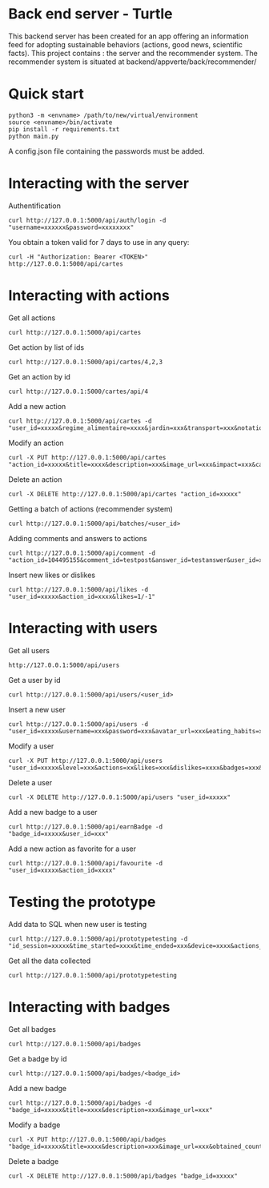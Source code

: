 
# Back end server - Turtle

This backend server has been created for an app offering an information feed for adopting sustainable behaviors (actions, good news, scientific facts). This project contains : the server and the recommender system. The recommender system is situated at backend/appverte/back/recommender/

# Quick start
```
python3 -m <envname> /path/to/new/virtual/environment
source <envname>/bin/activate
pip install -r requirements.txt
python main.py 
```
A config.json file containing the passwords must be added.
# Interacting with the server

Authentification 

```
curl http://127.0.0.1:5000/api/auth/login -d "username=xxxxxx&password=xxxxxxxx"
```
You obtain a token valid for 7 days to use in any query:
```
curl -H "Authorization: Bearer <TOKEN>" http://127.0.0.1:5000/api/cartes
```

# Interacting with actions
Get all actions 

```
curl http://127.0.0.1:5000/api/cartes
```
Get action by list of ids 
```
curl http://127.0.0.1:5000/api/cartes/4,2,3
```
Get an action by id
```
curl http://127.0.0.1:5000/cartes/api/4
```
Add a new action 
```
curl http://127.0.0.1:5000/api/cartes -d "user_id=xxxxx&regime_alimentaire=xxxx&jardin=xxx&transport=xxx&notation=xxxx"
```
Modify an action
```
curl -X PUT http://127.0.0.1:5000/api/cartes "action_id=xxxxx&title=xxxx&description=xxx&image_url=xxx&impact=xxx&category=xxx&rating=xxxx&disliked_by=xxx&liked_by=xxx&top_action=xxxx"
```
Delete an action
```
curl -X DELETE http://127.0.0.1:5000/api/cartes "action_id=xxxxx"
```
Getting a batch of actions (recommender system)
```
curl http://127.0.0.1:5000/api/batches/<user_id>
```
Adding comments and answers to actions
```
curl http://127.0.0.1:5000/api/comment -d "action_id=104495155&comment_id=testpost&answer_id=testanswer&user_id=xxx&username=Tom&content=testpostcontent&type=comment/answer&avatar_url=https://www.w3schools.com/w3images/avatar6.png"    
```
Insert new likes or dislikes
```
curl http://127.0.0.1:5000/api/likes -d "user_id=xxxxx&action_id=xxxx&likes=1/-1"
```

# Interacting with users
Get all users
```
http://127.0.0.1:5000/api/users 
```
Get a user by id
```
curl http://127.0.0.1:5000/api/users/<user_id>
```
Insert a new user
```
curl http://127.0.0.1:5000/api/users -d "user_id=xxxxx&username=xxx&password=xxx&avatar_url=xxx&eating_habits=xxxx&garden=xxx&transportation=xxx&involvement=xxxx"
```
Modify a user
```
curl -X PUT http://127.0.0.1:5000/api/users "user_id=xxxxx&level=xxx&actions=xx&likes=xxx&dislikes=xxxx&badges=xxx&username=xxx&password=xxx&avatar_url=xxx&eating_habits=xxxx&garden=xxx&transportation=xxx&involvement=xxxx"
```
Delete a user
```
curl -X DELETE http://127.0.0.1:5000/api/users "user_id=xxxxx"
```
Add a new badge to a user
```
curl http://127.0.0.1:5000/api/earnBadge -d "badge_id=xxxxx&user_id=xxx"
```
Add a new action as favorite for a user
```
curl http://127.0.0.1:5000/api/favourite -d "user_id=xxxxx&action_id=xxxx"
```


# Testing the prototype
Add data to SQL when new user is testing 
```
curl http://127.0.0.1:5000/api/prototypetesting -d "id_session=xxxxx&time_started=xxxx&time_ended=xxx&device=xxxx&actions_clicked=xxxxx&actions_added=xxxx&actions_liked_commented=xxxx&actions_disliked=xxxx&actions_viewed=xxx&actions_stopped=xxx&time_spent=xxxx&filters_selected=xxxx&terms_searched=xxx"
```
Get all the data collected
```
curl http://127.0.0.1:5000/api/prototypetesting
```
    
# Interacting with badges
Get all badges
```
curl http://127.0.0.1:5000/api/badges 
```
Get a badge by id
```
curl http://127.0.0.1:5000/api/badges/<badge_id>
```
Add a new badge
```
curl http://127.0.0.1:5000/api/badges -d "badge_id=xxxxx&title=xxxx&description=xxx&image_url=xxx"
```
Modify a badge
```
curl -X PUT http://127.0.0.1:5000/api/badges "badge_id=xxxxx&title=xxxx&description=xxx&image_url=xxx&obtained_count=xxx"
```
Delete a badge
```
curl -X DELETE http://127.0.0.1:5000/api/badges "badge_id=xxxxx"
```
